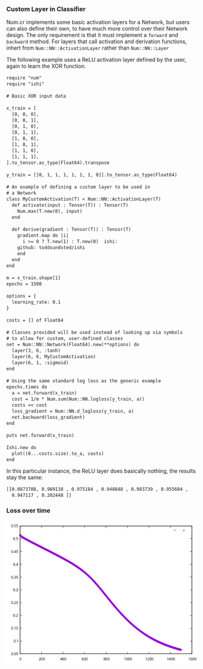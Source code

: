 ### Custom Layer in Classifier

Num.cr implements some basic activation layers for a Network, but users
can also define their own, to have much more control over their Network
design.  The only requirement is that it must implement a `forward`
and `backward` method.  For layers that call activation and derivation
functions, inhert from `Num::NN::ActivationLayer` rather than `Num::NN::Layer`

The following example uses a ReLU activation layer defined by the user, again
to learn the XOR function.

```crystal
require "num"
require "ishi"

# Basic XOR input data

x_train = [
  [0, 0, 0],
  [0, 0, 1],
  [0, 1, 0],
  [0, 1, 1],
  [1, 0, 0],
  [1, 0, 1],
  [1, 1, 0],
  [1, 1, 1],
].to_tensor.as_type(Float64).transpose

y_train = [[0, 1, 1, 1, 1, 1, 1, 0]].to_tensor.as_type(Float64)

# An example of defining a custom layer to be used in
# a Network
class MyCustomActivation(T) < Num::NN::ActivationLayer(T)
  def activate(input : Tensor(T)) : Tensor(T)
    Num.max(T.new(0), input)
  end

  def derive(gradient : Tensor(T)) : Tensor(T)
    gradient.map do |i|
      i >= 0 ? T.new(1) : T.new(0)  ishi:
    github: toddsundsted/ishi
    end
  end
end

m = x_train.shape[1]
epochs = 1500

options = {
  learning_rate: 0.1
}

costs = [] of Float64

# Classes provided will be used instead of looking up via symbols
# to allow for custom, user-defined classes
net = Num::NN::Network(Float64).new(**options) do
  layer(3, 6, :tanh)
  layer(6, 6, MyCustomActivation)
  layer(6, 1, :sigmoid)
end

# Using the same standard log loss as the generic example
epochs.times do
  a = net.forward(x_train)
  cost = 1/m * Num.sum(Num::NN.logloss(y_train, a))
  costs << cost
  loss_gradient = Num::NN.d_logloss(y_train, a)
  net.backward(loss_gradient)
end

puts net.forward(x_train)

Ishi.new do
  plot((0...costs.size).to_a, costs)
end
```

In this particular instance, the ReLU layer does basically nothing, the
results stay the same:

```crystal
[[0.0873788, 0.989138 , 0.975184 , 0.948848 , 0.983739 , 0.955604 ,
  0.947117 , 0.202448 ]]
```

### Loss over time

![xorlosscustom](custom_class_xor_classifier_loss.png)
